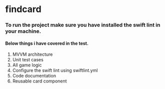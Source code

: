 # findcard

### To run the project make sure you have installed the swift lint in your machine.


#### Below things i have covered in the test.
1. MVVM architecture
2. Unit test cases
3. All game logic
4.  Configure the swift lint using swiftlint.yml
5. Code documentation
6. Reusable card component
